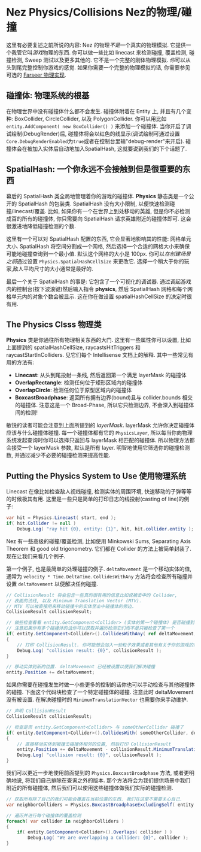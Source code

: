 Nez Physics/Collisions Nez的物理/碰撞
==========

这里有必要复述之前所说的内容: Nez 的物理*不是*一个真实的物理模拟. 它提供一个我管它叫*游戏*物理的东西. 你可以做一些比如 linecast 来检测碰撞, 覆盖检测, 碰撞检测, Sweep 测试以及更多其他的. 它不是一个完整的刚体物理模拟. *你*可以从头到尾完整控制你游戏的感觉. 如果你需要一个完整的物理模拟的话, 你需要参见可选的 [Farseer 物理实现](FarseerPhysics.md).

## 碰撞体: 物理系统的根基
在物理世界中没有碰撞体什么都不会发生. 碰撞体附着在 Entity 上, 并且有几个变种: BoxCollider, CircleCollider, 以及 PolygonCollider. 你可以用比如 `entity.AddComponent( new BoxCollider() )` 来添加一个碰撞体. 当你开启了调试绘制(DebugRender)后, 碰撞体将会以红色的线显示(调试绘制可通过设置`Core.DebugRenderEnabled`为`true`或者在控制台里输"debug-render"来开启). 碰撞体会在被加入实体后自动地加入SpatialHash, 这就要说到我们的下个话题了.

## SpatialHash: 一个你永远不会接触到但是很重要的东西

幕后的 SpatialHash 类全局地管理着你的游戏的碰撞体. **Physics** 静态类是一个公开的 SpatialHash 的包装类. SpatialHash 没有大小限制, 以便快速检测碰撞/linecast/覆盖. 比如, 如果你有一个在世界上到处移动的英雄, 但是你不必检测成百的所有的碰撞体, 你只需要向 SpatialHash 请求英雄附近的碰撞体即可. 这会很激进地降低碰撞检测的个数.

这里有一个可以对 SpatialHash 配置的东西, 它会显著地影响其的性能: 网格单元大小. SpatialHash 将空间分割成一个网格, 然后选择一个合适的网格大小来确保可能地碰撞查询到一个最小值. 默认这个网格的大小是 100px. 你可以*在创建场景之前*通过设置 `Physics.SpatialHashCellSize` 来更改它. 选择一个稍大于你的玩家,敌人平均尺寸的大小通常是最好的.

最后一个关于 SpatialHash 的事是: 它包含了一个可视化的调试器. 通过调起游戏内的控制台(按下波浪键)然后输入指令 **physics**, 然后 SpatialHash 网格和每个网格单元内的对象个数会被显示. 这在你在做设置 spatialHashCellSize 的决定时很有用.

## The Physics Clsss 物理类

**Physics** 类是你通往所有物理相关东西的大门. 这里有一些属性你可以设置, 比如上面提到的 spatialHashCellSize, raycastsHitTriggers 和 raycastStartInColliders. 见它们每个 Intellisense 文档上的解释. 其中一些常见有用的方法有:

- **Linecast**: 从头到尾投射一条线, 然后返回第一个满足 layerMask 的碰撞体
- **OverlapRectangle**: 检测任何位于矩形区域内的碰撞体
- **OverlapCircle**: 检测任何位于原型区域内的碰撞体
- **BoxcastBroadphase**: 返回所有拥有边界(bound)且与 collider.bounds 相交的碰撞体. 注意这是一个 Broad-Phase, 所以它只检测边界, 不会深入到碰撞体间的检测!

敏锐的读者可能会注意到上面所提到的 *layerMask*. layerMask 允许你决定碰撞体应该与什么碰撞体碰撞. 每一个碰撞体都有它的 `PhysicsLayer`, 所以每当你向物理系统发起查询时你可以选择只返回与 layerMask 相匹配的碰撞体. 所以物理方法都会接受一个 layerMask 参数, 默认是所有 layer. 明智地使用它筛选你的碰撞检测数, 并通过减少不必要的碰撞检测来提高性能.

## Putting the Physics System to Use 使用物理系统
Linecast 在像比如检查敌人视线碰撞, 检测实体的周围环境, 快速移动的子弹等等的时候极其有用. 这里是一些只是简单的打印日志的线投射(casting of line)的例子:

```cs
var hit = Physics.Linecast( start, end );
if( hit.Collider != null )
	Debug.Log( "ray hit {0}, entity: {1}", hit, hit.collider.entity );
```

Nez 有一些高级的碰撞/覆盖检测, 比如使用 Minkowski Sums, Separating Axis Theorem 和 good old trigonometry. 它们都在 Collider 的方法上被简单封装了. 现在让我们来看几个例子.

第一个例子, 也是最简单的处理碰撞的例子. `deltaMovement` 是一个移动实体的值, 通常为 `velocity * Time.DeltaTime`. `CollidesWithAny` 方法将会检查所有碰撞并设置 `deltaMovement` 以便解决任何碰撞.

```cs
// CollisionResult 将会包含一些真的很有用的信息比如说被击中的 Collider,
// 表面的法线, 以及 Minimum Translation Vector (MTV). 
// MTV 可以被直接用来移动碰撞中的实体至击中碰撞体的旁边.
CollisionResult collisionResult;

// 做些检查看看 entity.GetComponent<Collider> (实体的第一个碰撞体) 是否碰撞到了任何场景中其他的碰撞体
// 注意如果你有多个碰撞体的话你可以获取并遍历检测它们而不是只被检查了第一个
if( entity.GetComponent<Collider>().CollidesWithAny( ref deltaMovement, out collisionResult ) )
{
    // 打印 CollisionResult. 你可能想会加入一些粒子效果或者其他有关于你的游戏的东西.
	Debug.Log( "collision result: {0}", collisionResult );
}

// 移动实体到新的位置. deltaMovement 已经被设置以便我们解决碰撞
entity.Position += deltaMovement;
```

如果你需要在碰撞发生时做一小些更多的控制的话你也可以手动检查与其他碰撞体的碰撞. 下面这个代码块检查了一个特定碰撞体的碰撞. 注意此时 deltaMovement 没有被设置. 在解决碰撞时的 `MinimumTranslationVector` 也需要你来手动维护.

```cs
// 声明 CollisionResult
CollisionResult collisionResult;

// 检查是否 entity.GetComponent<Collider> 与 someOtherCollider 碰撞了
if( entity.GetComponent<Collider>().CollidesWith( someOtherCollider, deltaMovement, out collisionResult ) )
{
    // 直接移动实体到被撞击碰撞体相邻的位置, 然后打印 CollisionResult
	entity.Position += deltaMovement - collisionResult.MinimumTranslationVector;
	Debug.Log( "collision result: {0}", collisionResult );
}
```

我们可以更近一步地使用前面提到的 `Physics.BoxcastBroadphase` 方法, 或者更明确地说, 将我们自己排除在查询之外的版本. 那个方法将会为我们提供场景中我们附近的所有碰撞体, 然后我们可以使用这些碰撞体做我们实际的碰撞检测.

```cs
// 获取所有除了自己的我们可能会覆盖在当前位置的东西. 我们在这里不需要关心自己.
var neighborColliders = Physics.BoxcastBroadphaseExcludingSelf( entity.GetComponent<Collider>() );

// 遍历并进行每个碰撞体的覆盖检测
foreach( var collider in neighborColliders )
{
	if( entity.GetComponent<Collider>().Overlaps( collider ) )
		Debug.Log( "We are overlapping a Collider: {0}", collider );
}
```
